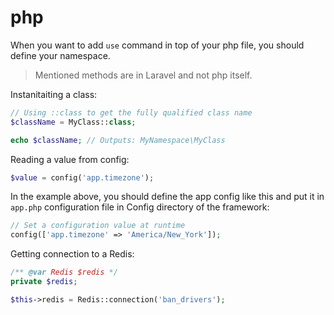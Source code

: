 # php

When you want to add `use` command in top of your php file, you should define your namespace.

> Mentioned methods are in Laravel and not php itself.

Instanitaiting a class:
```php
// Using ::class to get the fully qualified class name
$className = MyClass::class;

echo $className; // Outputs: MyNamespace\MyClass
```

Reading a value from config:
```php
$value = config('app.timezone');
```

In the example above, you should define the app config like this and put it in `app.php` configuration file in Config directory of the framework:
```php
// Set a configuration value at runtime
config(['app.timezone' => 'America/New_York']);
```
Getting connection to a Redis:
```php
/** @var Redis $redis */
private $redis;

$this->redis = Redis::connection('ban_drivers');
```